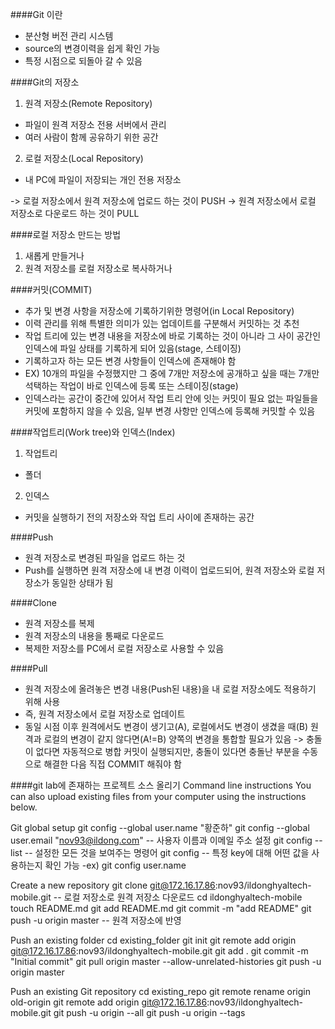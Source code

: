 ####Git 이란
- 분산형 버전 관리 시스템
- source의 변경이력을 쉽게 확인 가능
- 특정 시점으로 되돌아 갈 수 있음

####Git의 저장소
1. 원격 저장소(Remote Repository)
- 파일이 원격 저장소 전용 서버에서 관리
- 여러 사람이 함께 공유하기 위한 공간

2. 로컬 저장소(Local Repository)
- 내 PC에 파일이 저장되는 개인 전용 저장소

-> 로컬 저장소에서 원격 저장소에 업로드 하는 것이 PUSH
-> 원격 저장소에서 로컬 저장소로 다운로드 하는 것이 PULL

####로컬 저장소 만드는 방법
1. 새롭게 만들거나
2. 원격 저장소를 로컬 저장소로 복사하거나

####커밋(COMMIT)
- 추가 및 변경 사항을 저장소에 기록하기위한 명령어(in Local Repository)
- 이력 관리를 위해 특별한 의미가 있는 업데이트를 구분해서 커밋하는 것 추천
- 작업 트리에 있는 변경 내용을 저장소에 바로 기록하는 것이 아니라 그 사이 공간인 인덱스에 파일 상태를 기록하게 되어 있음(stage, 스테이징)
- 기록하고자 하는 모든 변경 사항들이 인덱스에 존재해야 함
- EX) 10개의 파일을 수정했지만 그 중에 7개만 저장소에 공개하고 싶을 때는 7개만 석택하는 작업이 바로 인덱스에 등록 또는 스테이징(stage)
- 인덱스라는 공간이 중간에 있어서 작업 트리 안에 잇는 커밋이 필요 없는 파일들을 커밋에 포함하지 않을 수 있음, 일부 변경 사항만 인덱스에 등록해 커밋할 수 있음

####작업트리(Work tree)와 인덱스(Index)
1. 작업트리
- 폴더
2. 인덱스
- 커밋을 실행하기 전의 저장소와 작업 트리 사이에 존재하는 공간

####Push
- 원격 저장소로 변경된 파일을 업로드 하는 것
- Push를 실행하면 원격 저장소에 내 변경 이력이 업로드되어, 원격 저장소와 로컬 저장소가 동일한 상태가 됨

####Clone
- 원격 저장소를 복제
- 원격 저장소의 내용을 통째로 다운로드
- 복제한 저장소를 PC에서 로컬 저장소로 사용할 수 있음

####Pull
- 원격 저장소에 올려놓은 변경 내용(Push된 내용)을 내 로컬 저장소에도 적용하기 위해 사용
- 즉, 원격 저장소에서 로컬 저장소로 업데이트
- 동일 시점 이후 원격에서도 변경이 생기고(A), 로컬에서도 변경이 생겼을 때(B) 원격과 로컬의 변경이 같지 않다면(A!=B)
양쪽의 변경을 통합할 필요가 있음
-> 충돌이 없다면 자동적으로 병합 커밋이 실행되지만, 충돌이 있다면 충돌난 부분을 수동으로 해결한 다음 직접 COMMIT 해줘야 함

####git lab에 존재하는 프로젝트 소스 올리기
Command line instructions
You can also upload existing files from your computer using the instructions below.


Git global setup
git config --global user.name "황준하"
git config --global user.email "nov93@ildong.com"
-- 사용자 이름과 이메일 주소 설정
git config --list 
-- 설정한 모든 것을 보여주는 명령어
git config <key>
-- 특정 key에 대해 어떤 값을 사용하는지 확인 가능
-ex) git config user.name


Create a new repository
git clone git@172.16.17.86:nov93/ildonghyaltech-mobile.git
-- 로컬 저장소로 원격 저장소 다운로드
cd ildonghyaltech-mobile
touch README.md
git add README.md
git commit -m "add README"
git push -u origin master
-- 원격 저장소에 반영

Push an existing folder
cd existing_folder
git init
git remote add origin git@172.16.17.86:nov93/ildonghyaltech-mobile.git
git add .
git commit -m "Initial commit"
git pull origin master --allow-unrelated-histories
git push -u origin master

Push an existing Git repository
cd existing_repo
git remote rename origin old-origin
git remote add origin git@172.16.17.86:nov93/ildonghyaltech-mobile.git
git push -u origin --all
git push -u origin --tags